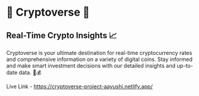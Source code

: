 <h1>🌌 Cryptoverse 🌌</h1>

<h2>Real-Time Crypto Insights 📈</h2>
<p>Cryptoverse is your ultimate destination for real-time cryptocurrency rates and comprehensive information on a variety of digital coins. Stay informed and make smart investment decisions with our detailed insights and up-to-date data. 🚀💰</p>

Live Link - https://cryptoverse-project-aayushi.netlify.app/
